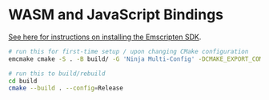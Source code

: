 # WASM and JavaScript Bindings

[See here for instructions on installing the Emscripten SDK](https://emscripten.org/docs/getting_started/downloads.html).

```sh
# run this for first-time setup / upon changing CMake configuration
emcmake cmake -S . -B build/ -G 'Ninja Multi-Config' -DCMAKE_EXPORT_COMPILE_COMMANDS:BOOL=TRUE

# run this to build/rebuild
cd build
cmake --build . --config=Release
```